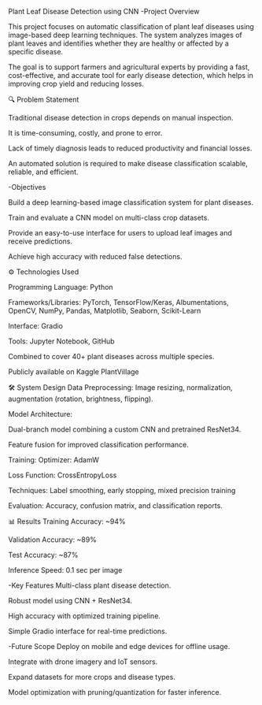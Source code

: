 Plant Leaf Disease Detection using CNN
-Project Overview

This project focuses on automatic classification of plant leaf diseases using image-based deep learning techniques. The system analyzes images of plant leaves and identifies whether they are healthy or affected by a specific disease.

The goal is to support farmers and agricultural experts by providing a fast, cost-effective, and accurate tool for early disease detection, which helps in improving crop yield and reducing losses.

🔍 Problem Statement

Traditional disease detection in crops depends on manual inspection.

It is time-consuming, costly, and prone to error.

Lack of timely diagnosis leads to reduced productivity and financial losses.

An automated solution is required to make disease classification scalable, reliable, and efficient.

-Objectives

Build a deep learning-based image classification system for plant diseases.

Train and evaluate a CNN model on multi-class crop datasets.

Provide an easy-to-use interface for users to upload leaf images and receive predictions.

Achieve high accuracy with reduced false detections.

⚙️ Technologies Used

Programming Language: Python

Frameworks/Libraries: PyTorch, TensorFlow/Keras, Albumentations, OpenCV, NumPy, Pandas, Matplotlib, Seaborn, Scikit-Learn

Interface: Gradio

Tools: Jupyter Notebook, GitHub

Combined to cover 40+ plant diseases across multiple species.

Publicly available on Kaggle PlantVillage

🛠 System Design
Data Preprocessing: Image resizing, normalization, augmentation (rotation, brightness, flipping).

Model Architecture:

Dual-branch model combining a custom CNN and pretrained ResNet34.

Feature fusion for improved classification performance.

Training:
Optimizer: AdamW

Loss Function: CrossEntropyLoss

Techniques: Label smoothing, early stopping, mixed precision training

Evaluation: Accuracy, confusion matrix, and classification reports.

📊 Results
Training Accuracy: ~94%

Validation Accuracy: ~89%

Test Accuracy: ~87%

Inference Speed: 0.1 sec per image

-Key Features
Multi-class plant disease detection.

Robust model using CNN + ResNet34.

High accuracy with optimized training pipeline.

Simple Gradio interface for real-time predictions.

-Future Scope
Deploy on mobile and edge devices for offline usage.

Integrate with drone imagery and IoT sensors.

Expand datasets for more crops and disease types.

Model optimization with pruning/quantization for faster inference.
